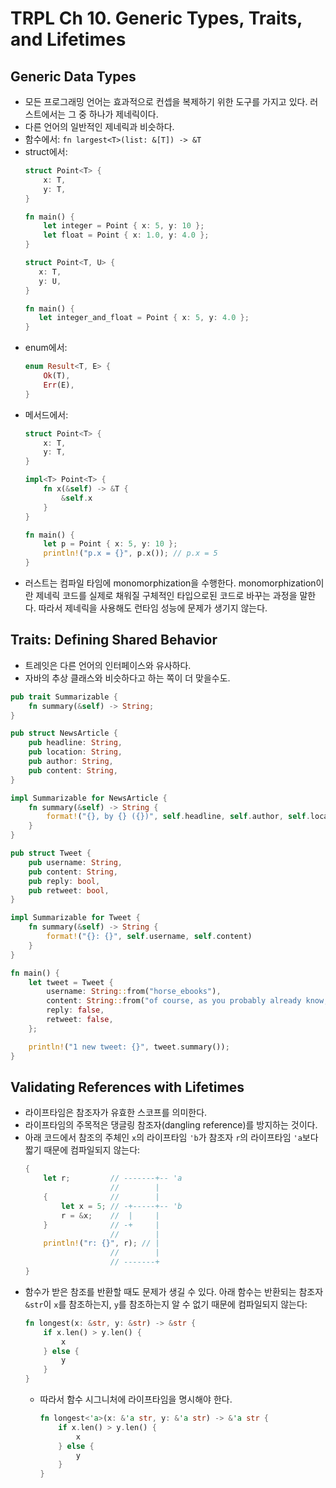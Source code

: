 # TRPL Ch 10. Generic Types, Traits, and Lifetimes

## Generic Data Types

* 모든 프로그래밍 언어는 효과적으로 컨셉을 복제하기 위한 도구를 가지고 있다. 러스트에서는 그 중 하나가 제네릭이다.
* 다른 언어의 일반적인 제네릭과 비슷하다.
* 함수에서: `fn largest<T>(list: &[T]) -> &T`
* struct에서:
  ```rust
  struct Point<T> {
      x: T,
      y: T,
  }

  fn main() {
      let integer = Point { x: 5, y: 10 };
      let float = Point { x: 1.0, y: 4.0 };
  }
  ```
   ```rust
  struct Point<T, U> {
      x: T,
      y: U,
  }

  fn main() {
      let integer_and_float = Point { x: 5, y: 4.0 };
  }
  ```
* enum에서:
  ```rust
  enum Result<T, E> {
      Ok(T),
      Err(E),
  }
  ```
* 메서드에서:
  ```rust
  struct Point<T> {
      x: T,
      y: T,
  }

  impl<T> Point<T> {
      fn x(&self) -> &T {
          &self.x
      }
  }

  fn main() {
      let p = Point { x: 5, y: 10 };
      println!("p.x = {}", p.x()); // p.x = 5
  }
  ```
* 러스트는 컴파일 타임에 monomorphization을 수행한다. monomorphization이란 제네릭 코드를 실제로 채워질 구체적인 타입으로된 코드로 바꾸는 과정을 말한다. 따라서 제네릭을 사용해도 런타임 성능에 문제가 생기지 않는다.

## Traits: Defining Shared Behavior

* 트레잇은 다른 언어의 인터페이스와 유사하다.
* 자바의 추상 클래스와 비슷하다고 하는 쪽이 더 맞을수도.

```rust
pub trait Summarizable {
    fn summary(&self) -> String;
}

pub struct NewsArticle {
    pub headline: String,
    pub location: String,
    pub author: String,
    pub content: String,
}

impl Summarizable for NewsArticle {
    fn summary(&self) -> String {
        format!("{}, by {} ({})", self.headline, self.author, self.location)
    }
}

pub struct Tweet {
    pub username: String,
    pub content: String,
    pub reply: bool,
    pub retweet: bool,
}

impl Summarizable for Tweet {
    fn summary(&self) -> String {
        format!("{}: {}", self.username, self.content)
    }
}

fn main() {
    let tweet = Tweet {
        username: String::from("horse_ebooks"),
        content: String::from("of course, as you probably already know, people"),
        reply: false,
        retweet: false,
    };

    println!("1 new tweet: {}", tweet.summary());
}
```

## Validating References with Lifetimes

* 라이프타임은 참조자가 유효한 스코프를 의미한다.
* 라이프타임의 주목적은 댕글링 참조자(dangling reference)를 방지하는 것이다.
* 아래 코드에서 참조의 주체인 `x`의 라이프타임 `'b`가 참조자 `r`의 라이프타임 `'a`보다 짧기 때문에 컴파일되지 않는다:
  ```rust
  {
      let r;         // -------+-- 'a
                     //        |
      {              //        |
          let x = 5; // -+-----+-- 'b
          r = &x;    //  |     |
      }              // -+     |
                     //        |
      println!("r: {}", r); // |
                     //        |
                     // -------+
  }
  ```
* 함수가 받은 참조를 반환할 때도 문제가 생길 수 있다. 아래 함수는 반환되는 참조자 `&str`이 `x`를 참조하는지, `y`를 참조하는지 알 수 없기 때문에 컴파일되지 않는다:
  ```rust
  fn longest(x: &str, y: &str) -> &str {
      if x.len() > y.len() {
          x
      } else {
          y
      }
  }
  ```
  * 따라서 함수 시그니처에 라이프타임을 명시해야 한다.
    ```rust
    fn longest<'a>(x: &'a str, y: &'a str) -> &'a str {
        if x.len() > y.len() {
            x
        } else {
            y
        }
    }
    ```
